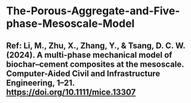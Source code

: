 # The-Porous-Aggregate-and-Five-phase-Mesoscale-Model


## Ref: Li, M., Zhu, X., Zhang, Y., & Tsang, D. C. W. (2024). A multi-phase mechanical model of biochar–cement composites at the mesoscale. Computer-Aided Civil and Infrastructure Engineering, 1–21. https://doi.org/10.1111/mice.13307
